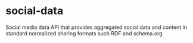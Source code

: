 social-data
===========

Social media data API that provides aggregated social data and content in standard normalized sharing formats such RDF and schema.org